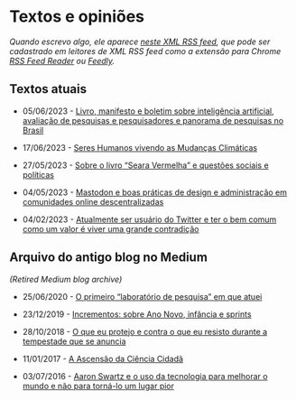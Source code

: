 # Textos e opiniões

_Quando escrevo algo, ele aparece [neste XML RSS feed](https://lesandrop.github.io/site/feed.xml), que pode ser cadastrado em leitores de XML RSS feed como a extensão para Chrome [RSS Feed Reader](https://chrome.google.com/webstore/detail/rss-feed-reader/pnjaodmkngahhkoihejjehlcdlnohgmp) ou [Feedly](https://feedly.com)._

## Textos atuais

* 05/06/2023 - [Livro, manifesto e boletim sobre inteligência artificial, avaliação de pesquisas e pesquisadores e panorama de pesquisas no Brasil](https://lesandrop.github.io/site/opinion/ia-cienciapesquisasnoBrasil.html)

* 17/06/2023 - [Seres Humanos vivendo as Mudanças Climáticas](https://lesandrop.github.io/site/opinion/serhumanoeclima.html)

* 27/05/2023 - [Sobre o livro “Seara Vermelha” e questões sociais e políticas](https://lesandrop.github.io/site/opinion/searavermelhapolitica.html)

* 04/05/2023 - [Mastodon e boas práticas de design e administração em comunidades online descentralizadas](https://lesandrop.github.io/site/opinion/usandomastodon.html)

* 04/02/2023 - [Atualmente ser usuário do Twitter e ter o bem comum como um valor é viver uma grande contradição](https://lesandrop.github.io/site/opinion/twittereacontradicao.html)


## Arquivo do antigo blog no Medium

_(Retired Medium blog archive)_

* 25/06/2020 - [O primeiro “laboratório de pesquisa” em que atuei](http://lesandrop.github.io/site/opinion/blog/2020-06-25_O-primeiro-laboratorio-de-pesquisa-em-que-atuei.html)

* 23/12/2019 - [Incrementos: sobre Ano Novo, infância e sprints](http://lesandrop.github.io/site/opinion/blog/2019-12-23_Incrementos--sobre-Ano-Novo--infancia-e-sprints.html)

* 28/10/2018 - [O que eu protejo e contra o que eu resisto durante a tempestade que se anuncia](http://lesandrop.github.io/site/opinion/blog/2018-10-28_O-que-eu-protejo-e-contra-o-que-eu-resisto.html)

* 11/01/2017 - [A Ascensão da Ciência Cidadã](https://lesandrop.github.io/site/opinion/blog/2017-01-11_A-Ascensao-da-Ciencia-Cidada.html)

* 03/07/2016 - [Aaron Swartz e o uso da tecnologia para melhorar o mundo e não para torná-lo um lugar pior](https://lesandrop.github.io/site/opinion/blog/2016-07-03_Aaron-Swartz-e-o-uso-da-tecnologia-para-melhorar-o-mundo-e-n-o-para-torn--lo-um-lugar-pior.html)

